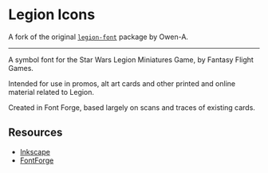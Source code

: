 # Legion Icons

A fork of the original [`legion-font`][] package by Owen-A.

[`legion-font`]: https://github.com/Owen-A/Legion-font

---

A symbol font for the Star Wars Legion Miniatures Game, by Fantasy Flight Games.

Intended for use in promos, alt art cards and other printed and online material related to Legion.

Created in Font Forge, based largely on scans and traces of existing cards.

## Resources

- [Inkscape][]
- [FontForge][]

[inkscape]: https://inkscape.org/
[fontforge]: https://fontforge.org/en-US/downloads/

